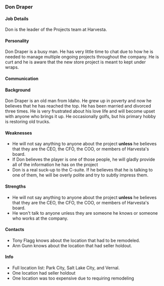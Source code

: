 ### Don Draper

#### Job Details 
Don is the leader of the Projects team at Harvesta. 

#### Personality
Don Draper is a busy man. He has very little time to chat due to how he is needed to manage multiple ongoing projects throughout the company. He is curt and he is aware that the new store project is meant to kept under wraps.

#### Communication

#### Background
Don Draper is an old man from Idaho. He grew up in poverty and now he believes that he has reached the top. He has been married and divorced three times. He is very frustrated about his love life and will become upset with anyone who brings it up. He occasionally golfs, but his primary hobby is restoring old trucks. 

#### Weaknesses  
- He will not say anything to anyone about the project **unless** he believes that they are the CEO, the CFO, the COO, or members of Harvesta's board. 
- If Don believes the player is one of those people, he will gladly provide all of the information he has on the project
- Don is a  real suck-up to the C-suite. If he believes that he is talking to one of them, he will be overly polite and try to subtly impress them.


#### Strengths
- He will not say anything to anyone about the project **unless** he believes that they are the CEO, the CFO, the COO, or members of Harvesta's board. 
- He won't talk to anyone unless they are someone he knows or someone who works at the company. 

#### Contacts 
- Tony Flagg knows about the location that had to be remodeled. 
- Ann Gunn knows about the location that had seller holdout. 
#### Info
- Full location list: Park City, Salt Lake City, and Vernal. 
- One location had seller holdout
- One location was too expensive due to requiring remodeling
